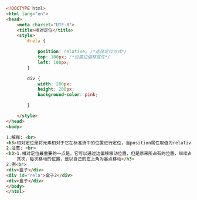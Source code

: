 
<BlogInfo title="60.相对定位" author="白日梦想猿" pv=0 read_times=0 pre_cost_time=0分31秒 category="css学习" tag_list="['css学习']" create_time="2020.07.25 14:53:24" update_time="2021.01.14 16:16:07" />

```html
<!DOCTYPE html>
<html lang="en">
<head>
    <meta charset="UTF-8">
    <title>相对定位</title>
    <style>
        #rela {

            position: relative; /*选择定位方式*/
            top: 100px; /*设置边偏移属性*/
            left: 100px;
        }

        div {
            width: 200px;
            height: 200px;
            background-color: pink;

        }

    </style>
</head>
<body>

1.解释: <br>
<h3>相对定位是将元素相对于它在标准流中的位置进行定位，当position属性取值为relative时，可以将元素定位于相对位置</h3>
2.注意: <br>
<h3>1.相对定位最重要的一点是，它可以通过边偏移移动位置，但是原来所占有的位置，继续占有<br>2.
    其次，每次移动的位置，是以自己的左上角为基点移动</h3>
2.例<br>
<div>盒子</div>
<div id="rela">盒子2</div>
<div>盒子</div>
</body>
</html>
```
